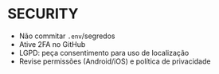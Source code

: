 # SECURITY
- Não commitar `.env`/segredos
- Ative 2FA no GitHub
- LGPD: peça consentimento para uso de localização
- Revise permissões (Android/iOS) e política de privacidade
